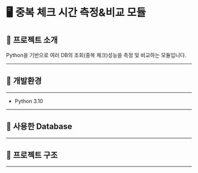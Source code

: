 # 🖥️ 중복 체크 시간 측정&비교 모듈 


## 🌱 프로젝트 소개 
Python을 기반으로 여러 DB의 조회(중복 체크)성능을 측정 및 비교하는 모듈입니다. 

--- 
## 🌱 개발환경 

---
- Python 3.10


---

## 🌱 사용한 Database

--- 


## 🌱 프로젝트 구조 

---

